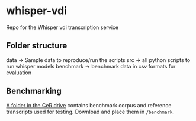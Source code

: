 # whisper-vdi
Repo for the Whisper vdi transcription service

## Folder structure
data -> Sample data to reproduce/run the scripts
src -> all python scripts to run whisper models
benchmark -> benchmark data in csv formats for evaluation

## Benchmarking
[A folder in the CeR drive](https://uoa.sharepoint.com/:t:/r/sites/CentreforeResearchCeR-staff/Shared%20Documents/special-projects/Projects%202025/Nectar%20virtual%20transcription/Corpus) contains benchmark corpus and reference transcripts used for testing. Download and place them in `/benchmark`.
